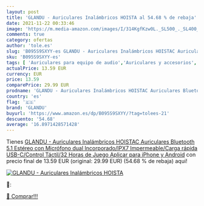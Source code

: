 ```yaml
---
layout: post
title: 'GLANDU - Auriculares Inalámbricos HOISTA al 54.68 % de rebaja'
date: 2021-11-22 00:33:46
image: 'https://m.media-amazon.com/images/I/314KgfKzw0L._SL500_._SL400_.jpg'
comments: true
category: ofertas
author: 'tole.es'
slug: 'B095S9SXYY-es GLANDU - Auriculares Inalámbricos HOISTAC Auriculares...'
sku: 'B095S9SXYY-es'
tags: [ 'Auriculares para equipo de audio','Auriculares y accesorios','Electrónica','android','glandu', ]
actualPrice: 13.59 EUR
currency: EUR
price: 13.59
comparePrice: 29.99 EUR
prodname: 'GLANDU - Auriculares Inalámbricos HOISTAC Auriculares Bluetooth 5.1 Estéreo con Micrófono dual Incorporado/IPX7 Impermeable/Carga rápida USB-C/Control Táctil/32 Horas de Juego Aplicar para iPhone y Android'
country: 'es'
flag: '🇪🇸'
brand: 'GLANDU'
buyurl: 'https://www.amazon.es/dp/B095S9SXYY/?tag=tolees-21'
descuento: '54.68'
average: '16.8971428571428'
---
```


Tienes [GLANDU - Auriculares Inalámbricos HOISTAC Auriculares Bluetooth 5.1 Estéreo con Micrófono dual Incorporado/IPX7 Impermeable/Carga rápida USB-C/Control Táctil/32 Horas de Juego Aplicar para iPhone y Android](https://www.amazon.es/dp/B095S9SXYY/?tag=tolees-21) con precio final de  13.59 EUR (original: 29.99 EUR) (54.68 %  de rebaja) aqui!

[![GLANDU - Auriculares Inalámbricos HOISTA](https://m.media-amazon.com/images/I/314KgfKzw0L._SL500_._SL400_.jpg)](https://www.amazon.es/dp/B095S9SXYY/?tag=tolees-21)

🔎:


[🛒 Comprar!!!](https://www.amazon.es/dp/B095S9SXYY/?tag=tolees-21)
